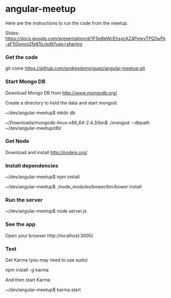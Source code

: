 angular-meetup
==============
Here are the instructions to run the code from the meetup.

Slides: https://docs.google.com/presentation/d/1FSe8eWcEhsycAZ4PqwvTPQ1wPk-aF1iGvnyo2fe81ic/edit?usp=sharing

### Get the code
git clone https://github.com/andresdominguez/angular-meetup.git

### Start Mongo DB
Download Mongo DB from http://www.mongodb.org/ 

Create a directory to hold the data and start mongod:

~/dev/angular-meetup$ mkdir db

~/Downloads/mongodb-linux-x86_64-2.4.3/bin$ ./mongod --dbpath ~/dev/angular-meetup/db/

### Get Node
Download and install http://nodejs.org/

### Install dependencies
~/dev/angular-meetup$ npm install

~/dev/angular-meetup$ ./node_modules/bower/bin/bower install 


### Run the server
~/dev/angular-meetup$ node server.js

### See the app
Open your browser http://localhost:3000/

### Test

Get Karma (you may need to use sudo)

npm install -g karma

And then start Karma

~/dev/angular-meetup$ karma start
